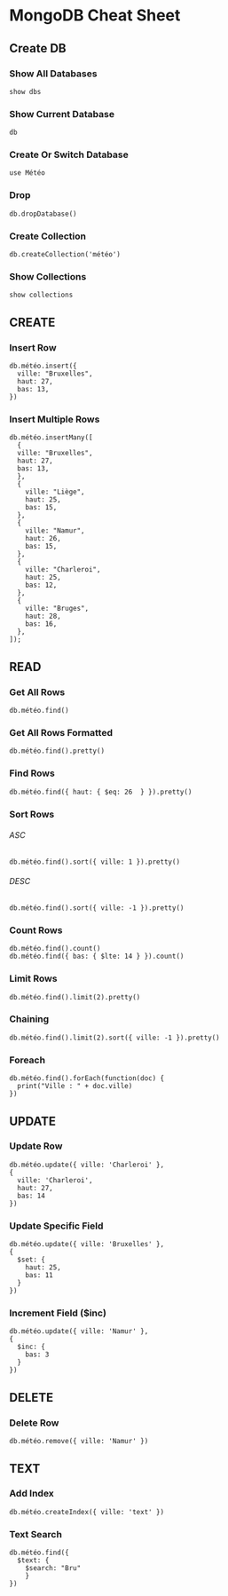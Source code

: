 # MongoDB Cheat Sheet

## Create DB

### Show All Databases

```
show dbs
```

### Show Current Database

```
db
```

### Create Or Switch Database

```
use Météo
```

### Drop

```
db.dropDatabase()
```

### Create Collection

```
db.createCollection('météo')
```

### Show Collections

```
show collections
```

## CREATE

### Insert Row

```
db.météo.insert({
  ville: "Bruxelles",
  haut: 27,
  bas: 13,
})
```

### Insert Multiple Rows

```
db.météo.insertMany([
  {
  ville: "Bruxelles",
  haut: 27,
  bas: 13,
  },
  {
    ville: "Liège",
    haut: 25,
    bas: 15,
  },
  {
    ville: "Namur",
    haut: 26,
    bas: 15,
  },
  {
    ville: "Charleroi",
    haut: 25,
    bas: 12,
  },
  {
    ville: "Bruges",
    haut: 28,
    bas: 16,
  },
]);
```

## READ

### Get All Rows

```
db.météo.find()
```

### Get All Rows Formatted

```
db.météo.find().pretty()
```

### Find Rows

```
db.météo.find({ haut: { $eq: 26  } }).pretty()
```

### Sort Rows

###### ASC

```
db.météo.find().sort({ ville: 1 }).pretty()
```

###### DESC

```
db.météo.find().sort({ ville: -1 }).pretty()
```

### Count Rows

```
db.météo.find().count()
db.météo.find({ bas: { $lte: 14 } }).count()
```

### Limit Rows

```
db.météo.find().limit(2).pretty()
```

### Chaining

```
db.météo.find().limit(2).sort({ ville: -1 }).pretty()
```

### Foreach

```
db.météo.find().forEach(function(doc) {
  print("Ville : " + doc.ville)
})
```

## UPDATE

### Update Row

```
db.météo.update({ ville: 'Charleroi' },
{
  ville: 'Charleroi',
  haut: 27,
  bas: 14
})
```

### Update Specific Field

```
db.météo.update({ ville: 'Bruxelles' },
{
  $set: {
    haut: 25,
    bas: 11
  }
})
```

### Increment Field (\$inc)

```
db.météo.update({ ville: 'Namur' },
{
  $inc: {
    bas: 3
  }
})
```

## DELETE

### Delete Row

```
db.météo.remove({ ville: 'Namur' })
```

## TEXT

### Add Index

```
db.météo.createIndex({ ville: 'text' })
```

### Text Search

```
db.météo.find({
  $text: {
    $search: "Bru"
    }
})
```
